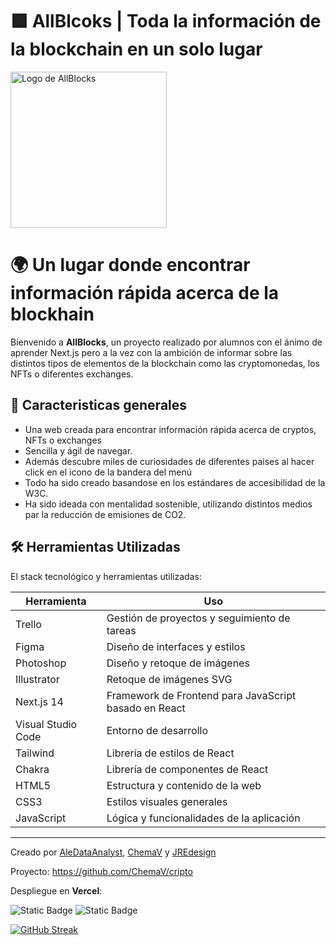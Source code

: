 # 🟪  AllBlcoks | Toda la información de la blockchain en un solo lugar

<img src="https://imgur.com/euRbXbY.png " width="250" alt="Logo de AllBlocks"/>


# 🌍 Un lugar donde encontrar información rápida acerca de la blockhain

Bienvenido a **AllBlocks**, un proyecto realizado por alumnos con el ánimo de aprender Next.js pero a la vez con la ambición de informar sobre las distintos tipos de elementos de la blockchain como las cryptomonedas, los NFTs o diferentes exchanges.

## 🧭 Caracteristicas generales

- Una web creada para encontrar información rápida acerca de cryptos, NFTs o exchanges 
- Sencilla y ágil de navegar.
- Además descubre miles de curiosidades de diferentes paises al hacer click en el icono de la bandera del menú
- Todo ha sido creado basandose en los estándares de accesibilidad de la W3C.
- Ha sido ideada con mentalidad sostenible, utilizando distintos medios par la reducción de emisiones de CO2.


## 🛠️ Herramientas Utilizadas
El stack tecnológico y herramientas utilizadas:

| Herramienta       | Uso                                       |
|-------------------|-------------------------------------------|
| Trello            | Gestión de proyectos y seguimiento de tareas |
| Figma             | Diseño de interfaces y estilos             |
| Photoshop         | Diseño y retoque de imágenes               |
| Illustrator       | Retoque de imágenes SVG                    |
| Next.js 14        | Framework de Frontend para JavaScript basado en React|
| Visual Studio Code| Entorno de desarrollo                      |
| Tailwind          | Librería de estilos de React               |
| Chakra            | Librería de componentes de React |
| HTML5             | Estructura y contenido de la web           |
| CSS3              | Estilos visuales generales                 |
| JavaScript        | Lógica y funcionalidades de la aplicación  |



---

Creado por [AleDataAnalyst](https://github.com/AleDataAnalyst), [ChemaV](https://github.com/ChemaV) y  [JREdesign](https://github.com/JREdesign)  

Proyecto: https://github.com/ChemaV/cripto

Despliegue en **Vercel**: 


![Static Badge](https://img.shields.io/badge/Version-7.1-green) ![Static Badge](https://img.shields.io/badge/Version%20API-5.1-blue)



[![GitHub Streak](https://streak-stats.demolab.com?user=JREdesign&theme=material&locale=es&date_format=j%20M%5B%20Y%5D)](https://git.io/streak-stats)